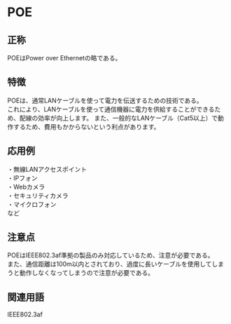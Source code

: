 

# POE
## 正称
POEはPower over Ethernetの略である。
## 特徴
POEは、通常LANケーブルを使って電力を伝送するための技術である。  
これにより、LANケーブルを使って通信機器に電力を供給することができるため、配線の効率が向上します。
また、一般的なLANケーブル（Cat5以上）で動作するため、費用もかからないという利点があります。 
## 応用例
・無線LANアクセスポイント  
・IPフォン  
・Webカメラ  
・セキュリティカメラ  
・マイクロフォン  
など  
## 注意点
POEはIEEE802.3af準拠の製品のみ対応しているため、注意が必要である。   
また、通信距離は100m以内とされており、過度に長いケーブルを使用してしまうと動作しなくなってしまうので注意が必要である。    
## 関連用語 
IEEE802.3af